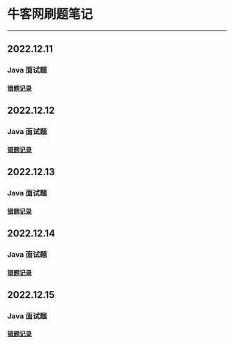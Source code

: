 # 牛客网刷题笔记

---

## 2022.12.11

### Java 面试题

#### [错题记录](src/main/interview/java/2022-12-11/record.md)

## 2022.12.12

### Java 面试题

#### [错题记录](src/main/interview/java/2022-12-12/record.md)

## 2022.12.13

### Java 面试题

#### [错题记录](src/main/interview/java/2022-12-13/record.md)

## 2022.12.14

### Java 面试题

#### [错题记录](src/main/interview/java/2022-12-14/record.md)

## 2022.12.15

### Java 面试题

#### [错题记录](src/main/interview/java/2022-12-15/record.md)
